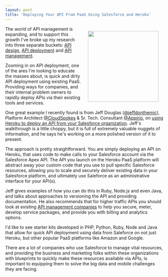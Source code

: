 ```yaml
---
layout: post
title: 'Deploying Your API From PaaS Using Salesforce and Heroku'
---
```

<p><a href="http://salesforce.com" target="_blank"><img style="padding: 15px;" src="https://s3.amazonaws.com/kinlane-productions/api-evangelist/salesforce/salesforce-logo.png" alt="" width="225" align="right" /></a></p>
<p>The world of API management is expanding, and to support this growth I've broke up my research into three separate buckets: <a title="API Design" href="http://design.apievangelist.com">API design</a>, <a title="API Deployment" href="http://deployment.apievangelist.com">API deployment</a> and <a title="API Management" href="http://management.apievangelist.com">API management</a>.</p>
<p>Zooming in on API deployment, one of the ares I'm looking to educate the masses about, is quick and dirty API deployment using existing PaaS. Providing ways for companies, and their internal problem owners to rapidly deploy APIs via their existing tools and services.</p>
<p>One great example I recently found is from Jeff Douglas (<a href="https://twitter.com/jeffdonthemic">@jeffdonthemic</a>), Platform Architect <a title="Cloudspokes" href="https://twitter.com/CloudSpokes">@CloudSpokes</a> &amp; Sr. Tech. Consultant <a href="https://twitter.com/Appirio">@Appirio</a>, on <a href="http://blog.jeffdouglas.com/2013/07/02/build-a-public-api-on-force-com/">using Heroku to deploy an API from your Salesforce organization</a>. Jeff's walkthrough is a little choppy, but it is full of extremely valuable nuggets of information, and he says he's working on a more polished version of it to present.</p>
<p>The approach is pretty straightforward. You are simply deploying an API on Heroku, that uses code to make calls to your Salesforce account via the Salesforce Apex API.  The API you launch on the Heroku PaaS platform will abstract away your custom code that you use to pull specific Salesforce resources, allowing you to scale and securely deliver existing data in your Salesforce platform, and ultimately use Saleforce as an administrative interface for your API(s).</p>
<p>Jeff gives examples of how you can do this in Ruby, Node.js and even Java, and talks about approaches to versioning the API and providing documentation.  He also recommends that for higher traffic APIs you should look at existing <a title="API management companies" href="http://management.apievangelist.com/companies.html">API management companies</a> to help you secure, meter, develop service packages, and provide you with billing and analytics options.</p>
<p>I'd like to see starter kits developed in PHP, Python, Ruby, Node and Java that allow for quick API deployment using data from Saleforce on not just Heroku, but other popular PaaS platforms like Amazon and Google.</p>
<p>There are a lot of companies who use Salesforce to manage vital resources, and providing the business and marketing folks within these organizations with blueprints to quickly make these resources available via APIs, is important to equipping them to solve the big data and mobile challenges they are facing.</p>